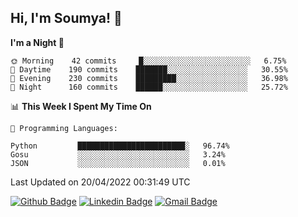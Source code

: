 ## Hi, I'm Soumya! 👋

<!--START_SECTION:waka-->
**I'm a Night 🦉** 

```text
🌞 Morning    42 commits     █░░░░░░░░░░░░░░░░░░░░░░░░   6.75% 
🌆 Daytime    190 commits    ███████░░░░░░░░░░░░░░░░░░   30.55% 
🌃 Evening    230 commits    █████████░░░░░░░░░░░░░░░░   36.98% 
🌙 Night      160 commits    ██████░░░░░░░░░░░░░░░░░░░   25.72%

```


📊 **This Week I Spent My Time On** 

```text
💬 Programming Languages: 

Python         ████████████████████████░   96.74% 
Gosu           ░░░░░░░░░░░░░░░░░░░░░░░░░   3.24% 
JSON           ░░░░░░░░░░░░░░░░░░░░░░░░░   0.01%
```


 Last Updated on 20/04/2022 00:31:49 UTC
<!--END_SECTION:waka-->

[![Github Badge](https://img.shields.io/badge/-rubyruins-grey?style=for-the-badge&logo=github&logoColor=white&link=https://github.com/rubyruins/)](https://www.github.com/rubyruins/) 
[![Linkedin Badge](https://img.shields.io/badge/-Soumya%20Parekh-0072b1?style=for-the-badge&logo=Linkedin&logoColor=white&link=https://www.linkedin.com/in/Soumya-Parekh/)](https://www.linkedin.com/in/Soumya-Parekh/) 
[![Gmail Badge](https://img.shields.io/badge/-soumyaparekh.me@gmail.com-c14438?style=for-the-badge&logo=Gmail&logoColor=white&link=mailto:soumyaparekh.me@gmail.com)](mailto:soumyaparekh.me@gmail.com) 

